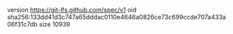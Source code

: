 version https://git-lfs.github.com/spec/v1
oid sha256:133dd41d3c747a65dddac0110e4646a0826ce73c699ccde707a433a06f31c7db
size 10939
